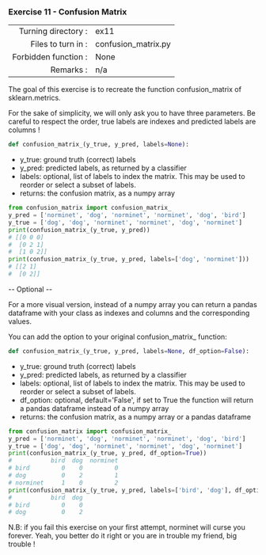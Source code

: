  ### Exercise 11 - Confusion Matrix

|                         |                         |
| -----------------------:| ----------------------- |
|   Turning directory :   |  ex11                   |
|   Files to turn in :    |  confusion_matrix.py    |
|   Forbidden function :  |  None                   |
|   Remarks :             |  n/a                    |

The goal of this exercise is to recreate the function confusion_matrix of sklearn.metrics.

For the sake of simplicity, we will only ask you to have three parameters.
Be careful to respect the order, true labels are indexes and predicted labels are columns !

```python
def confusion_matrix_(y_true, y_pred, labels=None):
```
- y_true: ground truth (correct) labels
- y_pred: predicted labels, as returned by a classifier
- labels: optional, list of labels to index the matrix. This may be used to reorder or select a subset of labels.
- returns: the confusion matrix, as a numpy array

```python
from confusion_matrix import confusion_matrix_
y_pred = ['norminet', 'dog', 'norminet', 'norminet', 'dog', 'bird']
y_true = ['dog', 'dog', 'norminet', 'norminet', 'dog', 'norminet']
print(confusion_matrix_(y_true, y_pred))
# [[0 0 0]
#  [0 2 1]
#  [1 0 2]]
print(confusion_matrix_(y_true, y_pred, labels=['dog', 'norminet']))
# [[2 1]
#  [0 2]]

```

-- Optional --

For a more visual version, instead of a numpy array you can return a pandas dataframe with your class as indexes and columns and the corresponding values.

You can add the option to your original confusion_matrix_ function:

```python
def confusion_matrix_(y_true, y_pred, labels=None, df_option=False):
```
- y_true: ground truth (correct) labels
- y_pred: predicted labels, as returned by a classifier
- labels: optional, list of labels to index the matrix. This may be used to reorder or select a subset of labels.
- df_option: optional, default='False',  if set to True the function will return a pandas dataframe instead of a numpy array
- returns: the confusion matrix, as a numpy array or a pandas dataframe

```python
from confusion_matrix import confusion_matrix_
y_pred = ['norminet', 'dog', 'norminet', 'norminet', 'dog', 'bird']
y_true = ['dog', 'dog', 'norminet', 'norminet', 'dog', 'norminet']
print(confusion_matrix_(y_true, y_pred, df_option=True))
#           bird  dog  norminet
# bird         0    0         0
# dog          0    2         1
# norminet     1    0         2
print(confusion_matrix_(y_true, y_pred, labels=['bird', 'dog'], df_option=True))
#           bird  dog
# bird         0    0
# dog          0    2
```

N.B: if you fail this exercise on your first attempt, norminet will curse you forever. Yeah, you better do it right or you are in trouble my friend, big trouble !